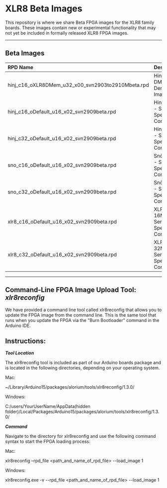 # XLR8 Beta Images
This repository is where we share Beta FPGA images for the XLR8 family boards.  These images contain new or experimental functionality that may not yet be included in formally released XLR8 FPGA images.

<hr>


## Beta Images
| RPD Name                                | Description     |
|:----------------------------------------|-----------------|
|hinj_c16_oXLR8DMem_u32_x00_svn2903to2910Mbeta.rpd| Hinj 16MHz DMEM XB Demo Image |
|hinj_c16_oDefault_u16_x02_svn2909beta.rpd| Hinj 16MHz - Servo Speed Control |
|hinj_c32_oDefault_u16_x02_svn2909beta.rpd| Hinj 32MHz - Servo Speed Control |
|sno_c16_oDefault_u16_x02_svn2909beta.rpd | Snō 16MHz - Servo Speed Control |
|sno_c32_oDefault_u16_x02_svn2909beta.rpd | Snō 32MHz - Servo Speed Control |
|xlr8_c16_oDefault_u16_x02_svn2909beta.rpd| XLR8 16MHz- Servo Speed Control |
|xlr8_c32_oDefault_u16_x02_svn2909beta.rpd| XLR8 32MHz- Servo Speed Control |
<hr>

## Command-Line FPGA Image Upload Tool: *xlr8reconfig*
We have provided a command line tool called xlr8reconfig that allows you to update the FPGA image from the command line.  This is the same tool that runs when you update the FPGA via the "Burn Bootloader" command in the Arduino IDE.

## Instructions:

***Tool Location***

The xlr8reconfig tool is included as part of our Arduino boards package and is located in the following directories, depending on your operating system.

Mac: 

~/Library/Arduino15/packages/alorium/tools/xlr8reconfig/1.3.0/

Windows:

C:/users/YourUserName/AppData(hidden folder)/Local/Packages/Arduino15/packages/alorium/tools/xlr8reconfig/1.3.0/


***Command***

Navigate to the directory for xlr8reconfig and use the following command syntax to start the FPGA loading process:

Mac:

xlr8reconfig –rpd_file <path_and_name_of_rpd_file> --load_image 1

Windows:

xlr8reconfig.exe -v --rpd_file <path_and_name_of_rpd_file> --load_image 1
